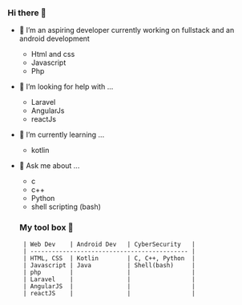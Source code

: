 ### Hi there 👋

- 🔭 I’m an aspiring developer currently working on fullstack and an android development

   * Html and css
   * Javascript
   * Php

- 🤔 I’m looking for help with ...

   * Laravel
   * AngularJs
   * reactJs
          
- 🌱 I’m currently learning ...
   * kotlin

- 💬 Ask me about ...
  
  * c
  * c++
  * Python 
  * shell scripting (bash)
          
  ### My tool box 🤖 
    
       | Web Dev    | Android Dev   | CyberSecurity   |
       | -------------------------------------------- |
       | HTML, CSS  | Kotlin        | C, C++, Python  |
       | Javascript | Java          | Shell(bash)     |
       | php        |               |                 |
       | Laravel    |               |                 |
       | AngularJS  |               |                 |
       | reactJS    |               |                 |
    
